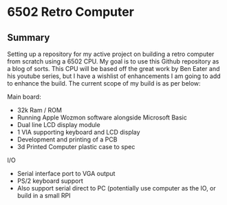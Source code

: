 # 6502 Retro Computer

## Summary

Setting up a repository for my active project on building a retro computer from scratch using a 6502 CPU. My goal is to use this Github repository as a blog of sorts. This CPU will be based off the great work by Ben Eater and his youtube series, but I have a wishlist of enhancements I am going to add to enhance the build. The current scope of my build is as per below: 

Main board:
- 32k Ram / ROM
- Running Apple Wozmon software alongside Microsoft Basic
- Dual line LCD display module
- 1 VIA supporting keyboard and LCD display
- Development and printing of a PCB
- 3d Printed Computer plastic case to spec

I/O 
- Serial interface port to VGA output
- PS/2 keyboard support
- Also support serial direct to PC (potentially use computer as the IO, or build in a small RPI

